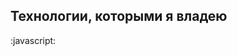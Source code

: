 ## Технологии, которыми я владею

:javascript:



<!--
**kholovyun/kholovyun** is a ✨ _special_ ✨ repository because its `README.md` (this file) appears on your GitHub profile.

Here are some ideas to get you started:


